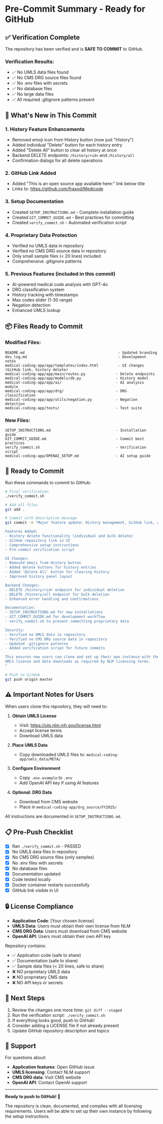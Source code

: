 # Pre-Commit Summary - Ready for GitHub

## ✅ Verification Complete

The repository has been verified and is **SAFE TO COMMIT** to GitHub.

### Verification Results:
- ✅ No UMLS data files found
- ✅ No CMS DRG source files found  
- ✅ No .env files with secrets
- ✅ No database files
- ✅ No large data files
- ✅ All required .gitignore patterns present

## 📝 What's New in This Commit

### 1. **History Feature Enhancements**
   - Removed emoji icon from History button (now just "History")
   - Added individual "Delete" button for each history entry
   - Added "Delete All" button to clear all history at once
   - Backend DELETE endpoints: `/history/<id>` and `/history/all`
   - Confirmation dialogs for all delete operations

### 2. **GitHub Link Added**
   - Added "This is an open source app available here:" link below title
   - Links to: https://github.com/frasod/Medicode

### 3. **Setup Documentation**
   - Created `SETUP_INSTRUCTIONS.md` - Complete installation guide
   - Created `GIT_COMMIT_GUIDE.md` - Best practices for committing
   - Created `verify_commit.sh` - Automated verification script

### 4. **Proprietary Data Protection**
   - Verified no UMLS data in repository
   - Verified no CMS DRG source data in repository
   - Only small sample files (< 20 lines) included
   - Comprehensive .gitignore patterns

### 5. **Previous Features** (included in this commit)
   - AI-powered medical code analysis with GPT-4o
   - DRG classification system
   - History tracking with timestamps
   - Max codes slider (1-30 range)
   - Negation detection
   - Enhanced UMLS lookup

## 📦 Files Ready to Commit

### Modified Files:
```
README.md                                           - Updated branding
dev_log.md                                          - Development notes
medical-coding-app/app/templates/index.html         - UI changes (GitHub link, history delete)
medical-coding-app/app/main/routes.py              - Delete endpoints
medical-coding-app/app/models/db.py                - History model
medical-coding-app/app/ai/                         - AI analysis module
medical-coding-app/app/drg/                        - DRG classification
medical-coding-app/app/utils/negation.py           - Negation detection
medical-coding-app/tests/                          - Test suite
```

### New Files:
```
SETUP_INSTRUCTIONS.md                              - Installation guide
GIT_COMMIT_GUIDE.md                                - Commit best practices
verify_commit.sh                                   - Verification script
medical-coding-app/OPENAI_SETUP.md                 - AI setup guide
```

## 🚀 Ready to Commit

Run these commands to commit to GitHub:

```bash
# Final verification
./verify_commit.sh

# Add all files
git add .

# Commit with descriptive message
git commit -m "Major feature update: History management, GitHub link, and setup documentation

Features Added:
- History delete functionality (individual and bulk delete)
- GitHub repository link in UI
- Comprehensive setup instructions
- Pre-commit verification script

UI Changes:
- Removed emoji from History button
- Added delete buttons for history entries
- Added 'Delete All' button for clearing history
- Improved history panel layout

Backend Changes:
- DELETE /history/<id> endpoint for individual deletion
- DELETE /history/all endpoint for bulk deletion
- Enhanced error handling and confirmations

Documentation:
- SETUP_INSTRUCTIONS.md for new installations
- GIT_COMMIT_GUIDE.md for development workflow
- verify_commit.sh to prevent committing proprietary data

Security:
- Verified no UMLS data in repository
- Verified no CMS DRG source data in repository
- Updated .gitignore patterns
- Added verification script for future commits

This ensures new users can clone and set up their own instance with their own
UMLS license and data downloads as required by NLM licensing terms.
"

# Push to GitHub
git push origin master
```

## ⚠️ Important Notes for Users

When users clone this repository, they will need to:

1. **Obtain UMLS License**
   - Visit: https://uts.nlm.nih.gov/license.html
   - Accept license terms
   - Download UMLS data

2. **Place UMLS Data**
   - Copy downloaded UMLS files to: `medical-coding-app/umls_data/META/`

3. **Configure Environment**
   - Copy `.env.example` to `.env`
   - Add OpenAI API key if using AI features

4. **Optional: DRG Data**
   - Download from CMS website
   - Place in `medical-coding-app/drg_source/FY2025/`

All instructions are documented in `SETUP_INSTRUCTIONS.md`.

## 📋 Pre-Push Checklist

- [x] Ran `./verify_commit.sh` - PASSED
- [x] No UMLS data files in repository
- [x] No CMS DRG source files (only samples)
- [x] No .env files with secrets
- [x] No database files
- [x] Documentation updated
- [x] Code tested locally
- [x] Docker container restarts successfully
- [x] GitHub link visible in UI

## 🔒 License Compliance

- **Application Code**: [Your chosen license]
- **UMLS Data**: Users must obtain their own license from NLM
- **CMS DRG Data**: Users must download from CMS website
- **OpenAI API**: Users must obtain their own API key

Repository contains:
- ✅ Application code (safe to share)
- ✅ Documentation (safe to share)
- ✅ Sample data files (< 20 lines, safe to share)
- ❌ NO proprietary UMLS data
- ❌ NO proprietary CMS data
- ❌ NO API keys or secrets

## 🎯 Next Steps

1. Review the changes one more time: `git diff --staged`
2. Run the verification script: `./verify_commit.sh`
3. If everything looks good, push to GitHub!
4. Consider adding a LICENSE file if not already present
5. Update GitHub repository description and topics

## 📧 Support

For questions about:
- **Application features**: Open GitHub issue
- **UMLS licensing**: Contact NLM support
- **CMS DRG data**: Visit CMS website
- **OpenAI API**: Contact OpenAI support

---

**Ready to push to GitHub! 🚀**

The repository is clean, documented, and complies with all licensing requirements.
Users will be able to set up their own instance by following the setup instructions.
